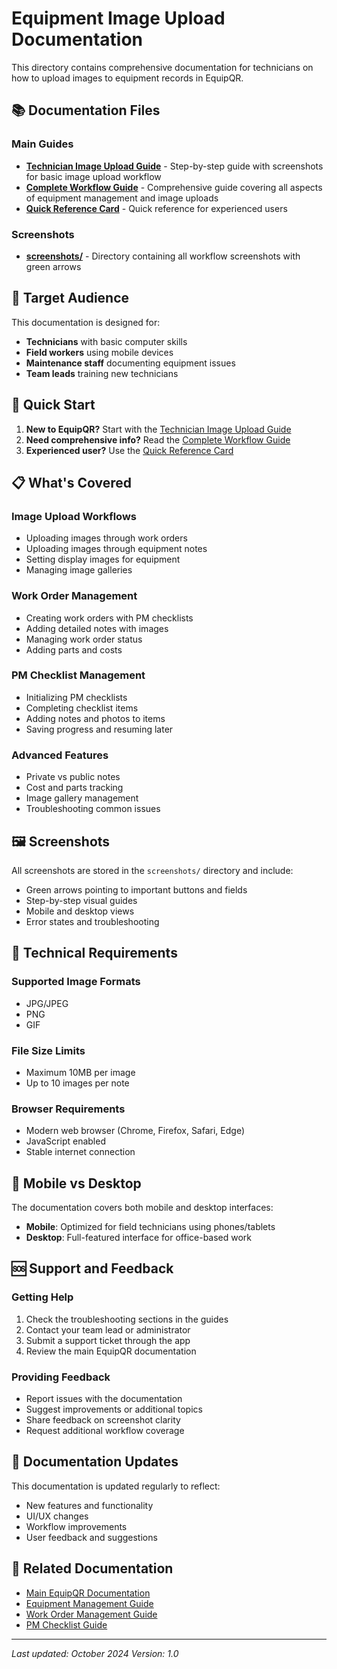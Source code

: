 # Equipment Image Upload Documentation

This directory contains comprehensive documentation for technicians on how to upload images to equipment records in EquipQR.

## 📚 Documentation Files

### Main Guides
- **[Technician Image Upload Guide](technician-image-upload-guide.md)** - Step-by-step guide with screenshots for basic image upload workflow
- **[Complete Workflow Guide](complete-workflow-guide.md)** - Comprehensive guide covering all aspects of equipment management and image uploads
- **[Quick Reference Card](quick-reference-card.md)** - Quick reference for experienced users

### Screenshots
- **[screenshots/](screenshots/)** - Directory containing all workflow screenshots with green arrows

## 🎯 Target Audience

This documentation is designed for:
- **Technicians** with basic computer skills
- **Field workers** using mobile devices
- **Maintenance staff** documenting equipment issues
- **Team leads** training new technicians

## 🚀 Quick Start

1. **New to EquipQR?** Start with the [Technician Image Upload Guide](technician-image-upload-guide.md)
2. **Need comprehensive info?** Read the [Complete Workflow Guide](complete-workflow-guide.md)
3. **Experienced user?** Use the [Quick Reference Card](quick-reference-card.md)

## 📋 What's Covered

### Image Upload Workflows
- Uploading images through work orders
- Uploading images through equipment notes
- Setting display images for equipment
- Managing image galleries

### Work Order Management
- Creating work orders with PM checklists
- Adding detailed notes with images
- Managing work order status
- Adding parts and costs

### PM Checklist Management
- Initializing PM checklists
- Completing checklist items
- Adding notes and photos to items
- Saving progress and resuming later

### Advanced Features
- Private vs public notes
- Cost and parts tracking
- Image gallery management
- Troubleshooting common issues

## 🖼️ Screenshots

All screenshots are stored in the `screenshots/` directory and include:
- Green arrows pointing to important buttons and fields
- Step-by-step visual guides
- Mobile and desktop views
- Error states and troubleshooting

## 🔧 Technical Requirements

### Supported Image Formats
- JPG/JPEG
- PNG
- GIF

### File Size Limits
- Maximum 10MB per image
- Up to 10 images per note

### Browser Requirements
- Modern web browser (Chrome, Firefox, Safari, Edge)
- JavaScript enabled
- Stable internet connection

## 📱 Mobile vs Desktop

The documentation covers both mobile and desktop interfaces:
- **Mobile**: Optimized for field technicians using phones/tablets
- **Desktop**: Full-featured interface for office-based work

## 🆘 Support and Feedback

### Getting Help
1. Check the troubleshooting sections in the guides
2. Contact your team lead or administrator
3. Submit a support ticket through the app
4. Review the main EquipQR documentation

### Providing Feedback
- Report issues with the documentation
- Suggest improvements or additional topics
- Share feedback on screenshot clarity
- Request additional workflow coverage

## 📝 Documentation Updates

This documentation is updated regularly to reflect:
- New features and functionality
- UI/UX changes
- Workflow improvements
- User feedback and suggestions

## 🔗 Related Documentation

- [Main EquipQR Documentation](../../README.md)
- [Equipment Management Guide](../equipment-management/)
- [Work Order Management Guide](../work-orders/)
- [PM Checklist Guide](../pm-checklists/)

---

*Last updated: October 2024*
*Version: 1.0*
